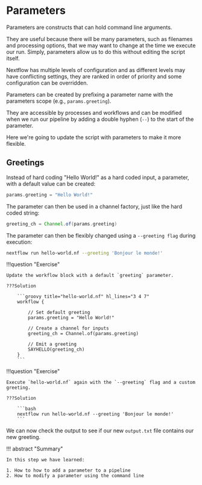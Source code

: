 # Parameters

Parameters are constructs that can hold command line arguments.

They are useful because there will be many parameters, such as filenames and processing options, that we may want to change at the time we execute our run. Simply, parameters allow us to do this without editing the script itself.

Nextflow has multiple levels of configuration and as different levels may have conflicting settings, they are ranked in order of priority and some configuration can be overridden.

Parameters can be created by prefixing a parameter name with the parameters scope (e.g., `params.greeting`).

They are accessible by processes and workflows and can be modified when we run our pipeline by adding a double hyphen (`--`) to the start of the parameter.

Here we're going to update the script with parameters to make it more flexible.

## Greetings

Instead of hard coding "Hello World!" as a hard coded input, a parameter, with a default value can be created:

```groovy
params.greeting = "Hello World!"
```

The parameter can then be used in a channel factory, just like the hard coded string:

```groovy
greeting_ch = Channel.of(params.greeting)
```

The parameter can then be flexibly changed using a `--greeting flag` during execution:

```bash
nextflow run hello-world.nf --greeting 'Bonjour le monde!'
```

!!!question "Exercise"

    Update the workflow block with a default `greeting` parameter.

    ???Solution

        ```groovy title="hello-world.nf" hl_lines="3 4 7"
        workflow {

            // Set default greeting
            params.greeting = "Hello World!"

            // Create a channel for inputs
            greeting_ch = Channel.of(params.greeting)

            // Emit a greeting
            SAYHELLO(greeting_ch)
        }
        ```

!!!question "Exercise"

    Execute `hello-world.nf` again with the `--greeting` flag and a custom greeting.

    ???Solution

        ```bash
        nextflow run hello-world.nf --greeting 'Bonjour le monde!'
        ```

We can now check the output to see if our new `output.txt` file contains our new greeting.

!!! abstract "Summary"

    In this step we have learned:  

    1. How to how to add a parameter to a pipeline 
    2. How to modify a parameter using the command line

